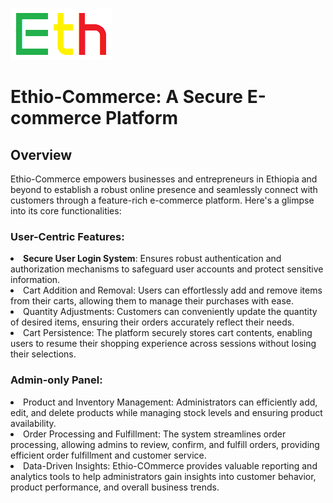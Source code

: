 ![preview](views/assets/img/logo.png)

# Ethio-Commerce: A Secure E-commerce Platform

## Overview

<p>Ethio-Commerce empowers businesses and entrepreneurs in Ethiopia and beyond to establish a robust online presence and seamlessly connect with customers through a feature-rich e-commerce platform. Here's a glimpse into its core functionalities:</p>

### User-Centric Features:
<li><strong>Secure User Login System</strong>: Ensures robust authentication and authorization mechanisms to safeguard user accounts and protect sensitive information.</li>
<li>Cart Addition and Removal: Users can effortlessly add and remove items from their carts, allowing them to manage their purchases with ease.</li>
<li>Quantity Adjustments: Customers can conveniently update the quantity of desired items, ensuring their orders accurately reflect their needs.</li>
<li>Cart Persistence: The platform securely stores cart contents, enabling users to resume their shopping experience across sessions without losing their selections.</li>

### Admin-only Panel:
<li>Product and Inventory Management: Administrators can efficiently add, edit, and delete products while managing stock levels and ensuring product availability.</li>
<li>Order Processing and Fulfillment: The system streamlines order processing, allowing admins to review, confirm, and fulfill orders, providing efficient order fulfillment and customer service.</li>
<li>Data-Driven Insights: Ethio-COmmerce provides valuable reporting and analytics tools to help administrators gain insights into customer behavior, product performance, and overall business trends.</li>
